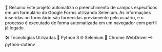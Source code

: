 📃 Resumo
Este projeto automatiza o preenchimento de campos específicos em um formulário do Google Forms utilizando Selenium. As informações inseridas no formulário são fornecidas previamente pelo usuário, e o processo é executado de forma automatizada em um navegador com perfil já logado.

🛠 Tecnologias Utilizadas
🐍 Python 3
🌐 Selenium
🧭 Chrome WebDriver
🗝️ python-dotenv
